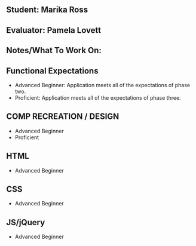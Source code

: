 ## Student: Marika Ross
## Evaluator: Pamela Lovett
## Notes/What To Work On:

## Functional Expectations
  
* Advanced Beginner: Application meets all of the expectations of phase two.  
* Proficient: Application meets all of the expectations of phase three.  

## COMP RECREATION / DESIGN

* Advanced Beginner  
* Proficient  

## HTML

* Advanced Beginner  

## CSS

* Advanced Beginner  


## JS/jQuery

* Advanced Beginner  